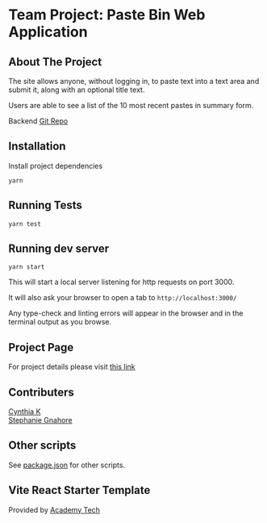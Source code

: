 # Team Project: Paste Bin Web Application

## About The Project

The site allows anyone, without logging in, to paste text into a text area and submit it, along with an optional title text.

Users are able to see a list of the 10 most recent pastes in summary form.

Backend [Git Repo](https://github.com/cynthiacodes/paste-bin-backend)

## Installation

Install project dependencies

```
yarn
```

## Running Tests

```
yarn test
```

## Running dev server

```
yarn start
```

This will start a local server listening for http requests on port 3000.

It will also ask your browser to open a tab to `http://localhost:3000/`

Any type-check and linting errors will appear in the browser and in the terminal output as you browse.

## Project Page

For project details please visit [this link](https://www.notion.so/weareacademy/C7A8-7a9c7f9e762841829a3a8c6f81e618d0)

## Contributers

[Cynthia K](https://github.com/cynthiacodes) <br/>
[Stephanie Gnahore](https://github.com/sgnahore)

## Other scripts

See [package.json](package.json) for other scripts.

## Vite React Starter Template

Provided by [Academy Tech](https://github.com/WeAreAcademy/academy-react-starter-vite)
